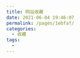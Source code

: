 ```yaml
---
title: 网站收藏
date: 2021-06-04 19:46:07
permalink: /pages/1ebfaf/
categories:
  - 收藏
tags:
  - 
---
```

